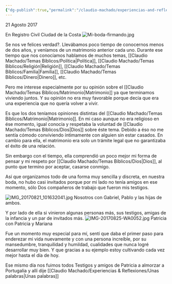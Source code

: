 ```yaml
---
{"dg-publish":true,"permalink":"/claudio-machado/experiencias-and-reflexiones/mi-boda/","tags":["Matrimonio"]}
---
```


21 Agosto 2017

En Registro Civil Ciudad de la Costa 
![Mi-boda-firmando.jpg](/img/user/Claudio%20Machado/img/destacadas/Mi-boda-firmando.jpg) 

Se nos ve felices verdad?. Llevábamos poco tiempo de conocernos menos de dos años, y veníamos de un matrimonio anterior cada uno. 
Durante ese tiempo que nos conocíamos hablamos de muchos temas, [[Claudio Machado/Temas Bíblicos/Política\|Política]], [[Claudio Machado/Temas Bíblicos/Religión\|Religión]], [[Claudio Machado/Temas Bíblicos/Familia\|Familia]], [[Claudio Machado/Temas Bíblicos/Dinero\|Dinero]], etc.

Pero me interese especialmente por su opinión sobre el [[Claudio Machado/Temas Bíblicos/Matrimonio\|Matrimonio]] ya que terminamos viviendo juntos. Y su opinión no era muy favorable porque decía que era una experiencia que no quería volver a vivir.

Es que los dos teníamos opiniones distintas del [[Claudio Machado/Temas Bíblicos/Matrimonio\|Matrimonio]]. En mi caso aunque no era religioso en ése momento, igual conocía y respetaba la voluntad de [[Claudio Machado/Temas Bíblicos/Dios\|Dios]] sobre éste tema. Debido a éso no me sentía cómodo conviviendo íntimamente con alguien sin estar casados. En cambio para ella, el matrimonio era solo un trámite legal que no garantizaba el éxito de una relación.

Sin embargo con el tiempo, ella comprendió un poco mejor mi forma de pensar y mi respeto por [[Claudio Machado/Temas Bíblicos/Dios\|Dios]], al punto que termino por aceptar, casarse conmigo.

Así que organizamos todo de una forma muy sencilla y discreta, en nuestra boda, no hubo casi invitados porque por mi lado no tenía amigos en ese momento, sólo Dos compañeros de trabajo que fueron mis testigos. 

![IMG_20170821_101632041.jpg](/img/user/Personal/Im%C3%A1genes/IMG_20170821_101632041.jpg)
Nosotros con Gabriel,  Pablo y las hijas de ambos.

Y por lado de ella si vinieron algunas personas más, sus testigos, amigas de la infancia y un par de invitados más.
![IMG-20170825-WA0052.jpg](/img/user/Personal/Im%C3%A1genes/IMG-20170825-WA0052.jpg)
Patricia con Patricia y Mariana 

Fue un momento muy especial para mí, sentí que daba el primer paso para enderezar mi vida nuevamente y con una persona increíble, por su mansedumbre, tranquilidad y humildad, cualidades que nunca logré desarrollar muy bien. Y que gracias a su ejemplo estoy cultivando cada vez mejor hasta el día de hoy.

Ese mismo día nos fuimos todos Testigos y amigos de Patricia a almorzar a Portugalia y allí dije [[Claudio Machado/Experiencias & Reflexiones/Unas palabras\|Unas palabras]]





